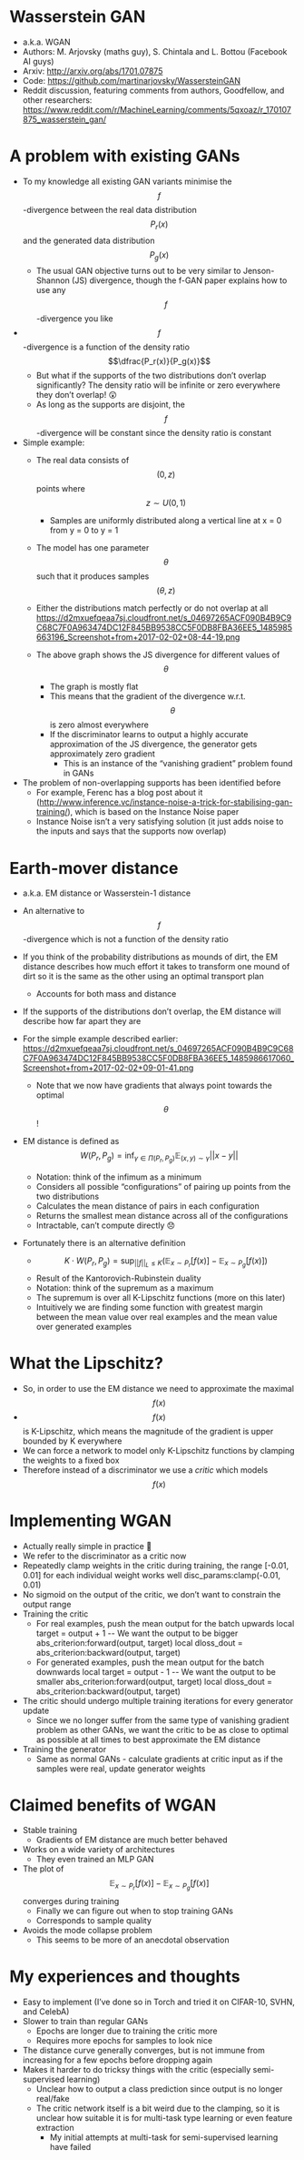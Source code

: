 # Wasserstein GAN

- a.k.a. WGAN
- Authors: M. Arjovsky (maths guy), S. Chintala and L. Bottou (Facebook AI guys)
- Arxiv: http://arxiv.org/abs/1701.07875
- Code: https://github.com/martinarjovsky/WassersteinGAN
- Reddit discussion, featuring comments from authors, Goodfellow, and other researchers: https://www.reddit.com/r/MachineLearning/comments/5qxoaz/r_170107875_wasserstein_gan/
# A problem with existing GANs
- To my knowledge all existing GAN variants minimise the $$f$$-divergence between the real data distribution $$P_r(x)$$ and the generated data distribution $$P_g(x)$$
  - The usual GAN objective turns out to be very similar to Jenson-Shannon (JS) divergence, though the f-GAN paper explains how to use any $$f$$-divergence you like
- $$f$$-divergence is a function of the density ratio $$\dfrac{P_r(x)}{P_g(x)}$$
  - But what if the supports of the two distributions don’t overlap significantly? The density ratio will be infinite or zero everywhere they don’t overlap! 😲 
  - As long as the supports are disjoint, the $$f$$-divergence will be constant since the density ratio is constant
- Simple example:
  - The real data consists of $$(0,z)$$ points where $$z\sim U(0, 1)$$
    - Samples are uniformly distributed along a vertical line at x = 0 from y = 0 to y = 1
  - The model has one parameter $$\theta$$ such that it produces samples $$(\theta,z)$$
  - Either the distributions match perfectly or do not overlap at all
https://d2mxuefqeaa7sj.cloudfront.net/s_04697265ACF090B4B9C9C68C7F0A963474DC12F845BB9538CC5F0DB8FBA36EE5_1485985663196_Screenshot+from+2017-02-02+08-44-19.png

  - The above graph shows the JS divergence for different values of $$\theta$$
    - The graph is mostly flat
    - This means that the gradient of the divergence w.r.t. $$\theta$$ is zero almost everywhere
    - If the discriminator learns to output a highly accurate approximation of the JS divergence, the generator gets approximately zero gradient
      - This is an instance of the “vanishing gradient” problem found in GANs
- The problem of non-overlapping supports has been identified before
  - For example, Ferenc has a blog post about it (http://www.inference.vc/instance-noise-a-trick-for-stabilising-gan-training/), which is based on the Instance Noise paper
  - Instance Noise isn’t a very satisfying solution (it just adds noise to the inputs and says that the supports now overlap)
# Earth-mover distance
- a.k.a. EM distance or Wasserstein-1 distance
- An alternative to $$f$$-divergence which is not a function of the density ratio
- If you think of the probability distributions as mounds of dirt, the EM distance describes how much effort it takes to transform one mound of dirt so it is the same as the other using an optimal transport plan
  - Accounts for both mass and distance
- If the supports of the distributions don’t overlap, the EM distance will describe how far apart they are
- For the simple example described earlier:
https://d2mxuefqeaa7sj.cloudfront.net/s_04697265ACF090B4B9C9C68C7F0A963474DC12F845BB9538CC5F0DB8FBA36EE5_1485986617060_Screenshot+from+2017-02-02+09-01-41.png

  - Note that we now have gradients that always point towards the optimal $$\theta$$!
- EM distance is defined as $$W(P_r,P_g)=\inf_{\gamma \in \Pi(P_r,P_g)} \mathbb{E}_{(x,y)\sim\gamma}||x-y||$$
  - Notation: think of the infimum as a minimum
  - Considers all possible “configurations” of pairing up points from the two distributions
  - Calculates the mean distance of pairs in each configuration
  - Returns the smallest mean distance across all of the configurations
  - Intractable, can’t compute directly 😞 
- Fortunately there is an alternative definition
  - $$K \cdot W(P_r,P_g)=\sup_{||f||_L \le K} (\mathbb{E}_{x \sim P_r}[f(x)] - \mathbb{E}_{x \sim P_g}[f(x)])$$
  - Result of the Kantorovich-Rubinstein duality
  - Notation: think of the supremum as a maximum
  - The supremum is over all K-Lipschitz functions (more on this later)
  - Intuitively we are finding some function with greatest margin between the mean value over real examples and the mean value over generated examples
# What the Lipschitz?
- So, in order to use the EM distance we need to approximate the maximal $$f(x)$$ 
- $$f(x)$$  is K-Lipschitz, which means the magnitude of the gradient is upper bounded by K everywhere
- We can force a network to model only K-Lipschitz functions by clamping the weights to a fixed box
- Therefore instead of a discriminator we use a *critic* which models $$f(x)$$ 
# Implementing WGAN
- Actually really simple in practice 🎉 
- We refer to the discriminator as a critic now
- Repeatedly clamp weights in the critic during training, the range [-0.01, 0.01] for each individual weight works well
    disc_params:clamp(-0.01, 0.01)
- No sigmoid on the output of the critic, we don’t want to constrain the output range
- Training the critic
  - For real examples, push the mean output for the batch upwards
    local target = output + 1 -- We want the output to be bigger
    abs_criterion:forward(output, target)
    local dloss_dout = abs_criterion:backward(output, target)
  - For generated examples, push the mean output for the batch downwards
    local target = output - 1 -- We want the output to be smaller
    abs_criterion:forward(output, target)
    local dloss_dout = abs_criterion:backward(output, target)
- The critic should undergo multiple training iterations for every generator update
  - Since we no longer suffer from the same type of vanishing gradient problem as other GANs, we want the critic to be as close to optimal as possible at all times to best approximate the EM distance
- Training the generator
  - Same as normal GANs - calculate gradients at critic input as if the samples were real, update generator weights
# Claimed benefits of WGAN
- Stable training
  - Gradients of EM distance are much better behaved
- Works on a wide variety of architectures
  - They even trained an MLP GAN
- The plot of $$\mathbb{E}_{x \sim P_r}[f(x)] - \mathbb{E}_{x \sim P_g}[f(x)]$$ converges during training
  - Finally we can figure out when to stop training GANs
  - Corresponds to sample quality
- Avoids the mode collapse problem
  - This seems to be more of an anecdotal observation
# My experiences and thoughts
- Easy to implement (I’ve done so in Torch and tried it on CIFAR-10, SVHN,  and CelebA)
- Slower to train than regular GANs
  - Epochs are longer due to training the critic more
  - Requires more epochs for samples to look nice
- The distance curve generally converges, but is not immune from increasing for a few epochs before dropping again
- Makes it harder to do tricksy things with the critic (especially semi-supervised learning)
  - Unclear how to output a class prediction since output is no longer real/fake
  - The critic network itself is a bit weird due to the clamping, so it is unclear how suitable it is for multi-task type learning or even feature extraction
    - My initial attempts at multi-task for semi-supervised learning have failed

